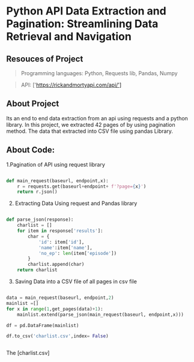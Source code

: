 # Python API Data Extraction and Pagination: Streamlining Data Retrieval and Navigation

## Resouces of Project

> Programming languages: Python, Requests lib, Pandas, Numpy

> API: ['https://rickandmortyapi.com/api/']

## About Project

Its an end to end data extraction from an api using requests and a python library. In this project, we extracted 42 pages of by using pagination method. 
The data that extracted into CSV file using pandas Library.



## About Code:

1.Pagination of API using request library

```python

def main_request(baseurl, endpoint,x):
    r = requests.get(baseurl+endpoint+ f'?page={x}')
    return r.json()


```

2. Extracting Data Using request and Pandas library

``` python

def parse_json(response):
    charlist = []
    for item in response['results']:
        char = {
            'id': item['id'],
            'name':item['name'],
            'no_ep': len(item['episode'])
        }
        charlist.append(char)
    return charlist


```


3. Saving Data into a CSV file of all pages in csv file

``` python

data = main_request(baseurl, endpoint,2)
mainlist =[]
for x in range(1,get_pages(data)+1):
    mainlist.extend(parse_json(main_request(baseurl, endpoint,x)))

df = pd.DataFrame(mainlist)

df.to_csv('charlist.csv',index= False)



```

The [charlist.csv]



